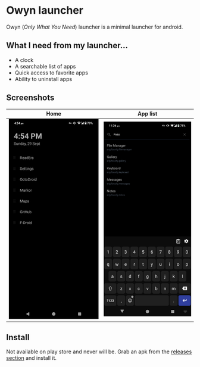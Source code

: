 # Owyn launcher
Owyn (_Only What You Need_) launcher is a minimal launcher for android.


## What I need from my launcher...
- A clock
- A searchable list of apps
- Quick access to favorite apps
- Ability to uninstall apps


## Screenshots
| Home | App list |
|------|----------|
| ![Home](media/screenshot-home.png) | ![App list](media/screenshot-applist.png) |


## Install
Not available on play store and never will be.
Grab an apk from the [releases section](https://github.com/phenax/owyn-launcher/releases) and install it.

